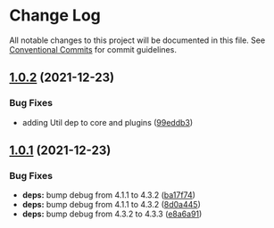 # Change Log

All notable changes to this project will be documented in this file.
See [Conventional Commits](https://conventionalcommits.org) for commit guidelines.

## [1.0.2](https://github.com/dvorijs/dvori/compare/v1.0.1...v1.0.2) (2021-12-23)


### Bug Fixes

* adding Util dep to core and plugins ([99eddb3](https://github.com/dvorijs/dvori/commit/99eddb39bce5ef4f0764c82b47b86f4d6b68eb02))





## [1.0.1](https://github.com/dvorijs/dvori/compare/v1.0.0...v1.0.1) (2021-12-23)


### Bug Fixes

* **deps:** bump debug from 4.1.1 to 4.3.2 ([ba17f74](https://github.com/dvorijs/dvori/commit/ba17f74b3911fff95e8ff3a316c9986e9f02abac))
* **deps:** bump debug from 4.1.1 to 4.3.2 ([8d0a445](https://github.com/dvorijs/dvori/commit/8d0a445fb46750e7cbf00ae52aebb178be7ce1de))
* **deps:** bump debug from 4.3.2 to 4.3.3 ([e8a6a91](https://github.com/dvorijs/dvori/commit/e8a6a9197f4ca3db54d44a7b9455bcb249ccb5b9))
